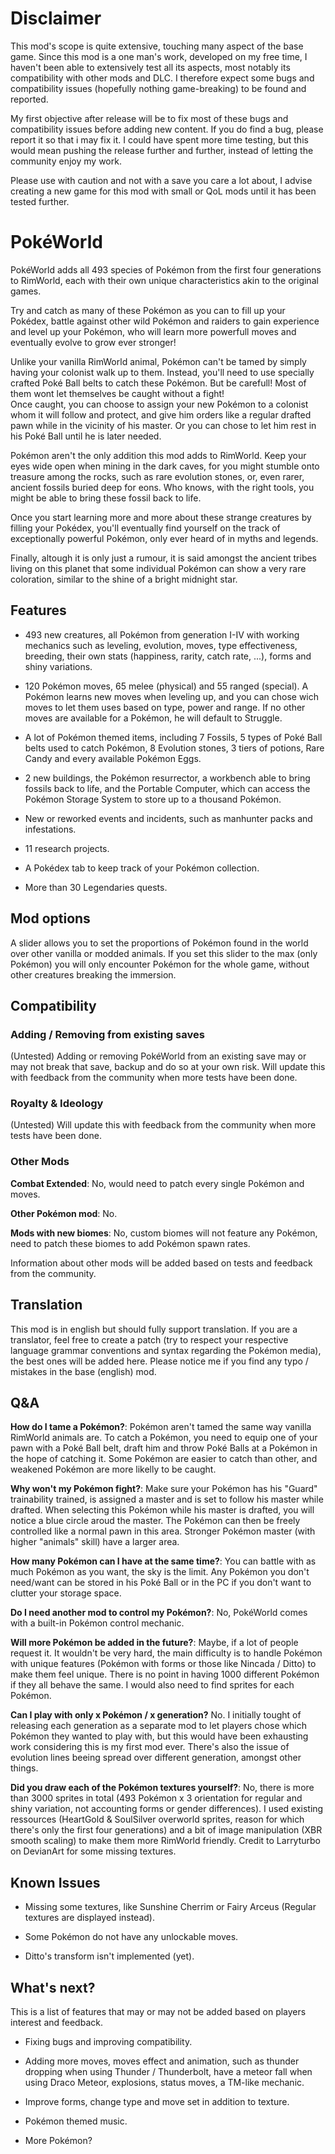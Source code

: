 # Disclaimer

This mod's scope is quite extensive, touching many aspect of the base game. Since this mod is a one man's work, developed on my free time, I haven't been able to extensively test all its aspects, most notably its compatibility with other mods and DLC. I therefore expect some bugs and compatibility issues (hopefully nothing game-breaking) to be found and reported.

My first objective after release will be to fix most of these bugs and compatibility issues before adding new content. If you do find a bug, please report it so that i may fix it. I could have spent more time testing, but this would mean pushing the release further and further, instead of letting the community enjoy my work.

Please use with caution and not with a save you care a lot about, I advise creating a new game for this mod with small or QoL mods until it has been tested further.

# PokéWorld

PokéWorld adds all 493 species of Pokémon from the first four generations to RimWorld, each with their own unique characteristics akin to the original games.

Try and catch as many of these Pokémon as you can to fill up your Pokédex, battle against other wild Pokémon and raiders to gain experience and level up your Pokémon, who will learn more powerfull moves and eventually evolve to grow ever stronger!

Unlike your vanilla RimWorld animal, Pokémon can't be tamed by simply having your colonist walk up to them. Instead, you'll need to use specially crafted Poké Ball belts to catch these Pokémon. But be carefull! Most of them wont let themselves be caught without a fight!  
Once caught, you can choose to assign your new Pokémon to a colonist whom it will follow and protect, and give him orders like a regular drafted pawn while in the vicinity of his master. Or you can chose to let him rest in his Poké Ball until he is later needed.

Pokémon aren't the only addition this mod adds to RimWorld. Keep your eyes wide open when mining in the dark caves, for you might stumble onto treasure among the rocks, such as rare evolution stones, or, even rarer, ancient fossils buried deep for eons. Who knows, with the right tools, you might be able to bring these fossil back to life.

Once you start learning more and more about these strange creatures by filling your Pokédex, you'll eventually find yourself on the track of exceptionally powerful Pokémon, only ever heard of in myths and legends.

Finally, altough it is only just a rumour, it is said amongst the ancient tribes living on this planet that some individual Pokémon can show a very rare coloration, similar to the shine of a bright midnight star.

## Features

- 493 new creatures, all Pokémon from generation I-IV with working mechanics such as leveling, evolution, moves, type effectiveness, breeding, their own stats (happiness, rarity, catch rate, ...), forms and shiny variations.

- 120 Pokémon moves, 65 melee (physical) and 55 ranged (special). A Pokémon learns new moves when leveling up, and you can chose wich moves to let them uses based on type, power and range. If no other moves are available for a Pokémon, he will default to Struggle.

- A lot of Pokémon themed items, including 7 Fossils, 5 types of Poké Ball belts used to catch Pokémon, 8 Evolution stones, 3 tiers of potions, Rare Candy and every available Pokémon Eggs.

- 2 new buildings, the Pokémon resurrector, a workbench able to bring fossils back to life, and the Portable Computer, which can access the Pokémon Storage System to store up to a thousand Pokémon.

- New or reworked events and incidents, such as manhunter packs and infestations.

- 11 research projects.

- A Pokédex tab to keep track of your Pokémon collection.

- More than 30 Legendaries quests.

## Mod options

A slider allows you to set the proportions of Pokémon found in the world over other vanilla or modded animals. If you set this slider to the max (only Pokémon) you will only encounter Pokémon for the whole game, without other creatures breaking the immersion.

## Compatibility

### Adding / Removing from existing saves

(Untested) Adding or removing PokéWorld from an existing save may or may not break that save, backup and do so at your own risk. Will update this with feedback from the community when more tests have been done.

### Royalty & Ideology

(Untested) Will update this with feedback from the community when more tests have been done.

### Other Mods

**Combat Extended**: No, would need to patch every single Pokémon and moves.

**Other Pokémon mod**: No.

**Mods with new biomes**: No, custom biomes will not feature any Pokémon, need to patch these biomes to add Pokémon spawn rates.

Information about other mods will be added based on tests and feedback from the community.

## Translation

This mod is in english but should fully support translation. If you are a translator, feel free to create a patch (try to respect your respective language grammar conventions and syntax regarding the Pokémon media), the best ones will be added here. Please notice me if you find any typo / mistakes in the base (english) mod.

## Q&A

**How do I tame a Pokémon?**: Pokémon aren't tamed the same way vanilla RimWorld animals are. To catch a Pokémon, you need to equip one of your pawn with a Poké Ball belt, draft him and throw Poké Balls at a Pokémon in the hope of catching it. Some Pokémon are easier to catch than other, and weakened Pokémon are more likelly to be caught.

**Why won't my Pokémon fight?**: Make sure your Pokémon has his "Guard" trainability trained, is assigned a master and is set to follow his master while drafted. When selecting this Pokémon while his master is drafted, you will notice a blue circle aroud the master. The Pokémon can then be freely controlled like a normal pawn in this area. Stronger Pokémon master (with higher "animals" skill) have a larger area.

**How many Pokémon can I have at the same time?**: You can battle with as much Pokémon as you want, the sky is the limit. Any Pokémon you don't need/want can be stored in his Poké Ball or in the PC if you don't want to clutter your storage space.

**Do I need another mod to control my Pokémon?**: No, PokéWorld comes with a built-in Pokémon control mechanic.

**Will more Pokémon be added in the future?**: Maybe, if a lot of people request it. It wouldn't be very hard, the main difficulty is to handle Pokémon with unique features (Pokémon with forms or those like Nincada / Ditto) to make them feel unique. There is no point in having 1000 different Pokémon if they all behave the same. I would also need to find sprites for each Pokémon.

**Can I play with only x Pokémon / x generation?** No. I initially tought of releasing each generation as a separate mod to let players chose which Pokémon they wanted to play with, but this would have been exhausting work considering this is my first mod ever. There's also the issue of evolution lines beeing spread over different generation, amongst other things.

**Did you draw each of the Pokémon textures yourself?**: No, there is more than 3000 sprites in total (493 Pokémon x 3 orientation for regular and shiny variation, not accounting forms or gender differences). I used existing ressources (HeartGold & SoulSilver overworld sprites, reason for which there's only the first four generations) and a bit of image manipulation (XBR smooth scaling) to make them more RimWorld friendly. Credit to Larryturbo on DevianArt for some missing textures.

## Known Issues

- Missing some textures, like Sunshine Cherrim or Fairy Arceus (Regular textures are displayed instead).

- Some Pokémon do not have any unlockable moves.

- Ditto's transform isn't implemented (yet).

## What's next?

This is a list of features that may or may not be added based on players interest and feedback.

- Fixing bugs and improving compatibility.

- Adding more moves, moves effect and animation, such as thunder dropping when using Thunder / Thunderbolt, have a meteor fall when using Draco Meteor, explosions, status moves,  a TM-like mechanic.

- Improve forms, change type and move set in addition to texture.

- Pokémon themed music.

- More Pokémon?
